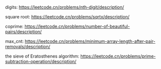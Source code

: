 


digits: https://leetcode.cn/problems/nth-digit/description/

square root: https://leetcode.cn/problems/sqrtx/description/

coprime: https://leetcode.cn/problems/number-of-beautiful-pairs/description/

max_cnt: https://leetcode.cn/problems/minimum-array-length-after-pair-removals/description/

the sieve of Eratosthenes algorithm:
https://leetcode.cn/problems/prime-subtraction-operation/description/